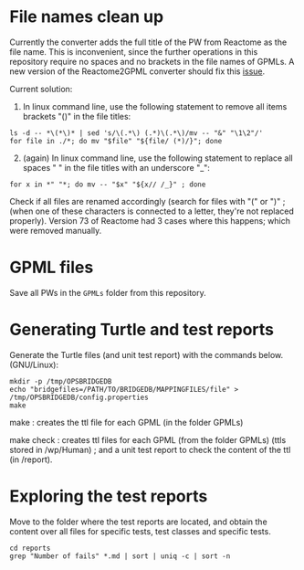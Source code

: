 # File names clean up

Currently the converter adds the full title of the PW from Reactome as the file name. This is inconvenient, since the further operations in this repository require no spaces and no brackets in the file names of GPMLs. A new version of the Reactome2GPML converter should fix this [issue](https://github.com/wikipathways/reactome2gpml-converter/issues/55).

Current solution:
1. In linux command line, use the following statement to remove all items brackets "()" in the file titles:
```
ls -d -- *\(*\)* | sed 's/\(.*\) (.*)\(.*\)/mv -- "&" "\1\2"/'
for file in ./*; do mv "$file" "${file/ (*)/}"; done
```
2. (again) In linux command line, use the following statement to replace all spaces " " in the file titles with an underscore "_":
```
for x in *" "*; do mv -- "$x" "${x// /_}" ; done
```
Check if all files are renamed accordingly (search for files with "(" or ")" ; (when one of these characters is connected to a letter, they're not replaced properly). Version 73 of Reactome had 3 cases where this happens; which were removed manually.

# GPML files

Save all PWs in the `GPMLs` folder from this repository.

# Generating Turtle and test reports

Generate the Turtle files (and unit test report) with the commands below.(GNU/Linux):

```shell
mkdir -p /tmp/OPSBRIDGEDB
echo "bridgefiles=/PATH/TO/BRIDGEDB/MAPPINGFILES/file" > /tmp/OPSBRIDGEDB/config.properties
make
```
make : creates the ttl file for each GPML (in the folder GPMLs)

make check : creates ttl files for each GPML (from the folder GPMLs) (ttls stored in /wp/Human) ; and a unit test report to check the content of the ttl (in /report).


# Exploring the test reports
Move to the folder where the test reports are located, and obtain the content over all files for specific tests, test classes and specific tests.
```
cd reports
grep "Number of fails" *.md | sort | uniq -c | sort -n
```
